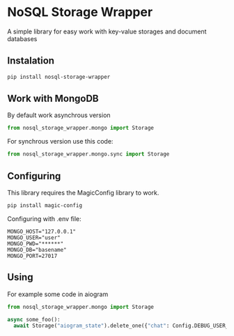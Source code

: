 # NoSQL Storage Wrapper
A simple library for easy work with key-value storages and document databases


## Instalation
```bash
pip install nosql-storage-wrapper
```


## Work with MongoDB

By default work asynchrous version
```py
from nosql_storage_wrapper.mongo import Storage

```

For synchrous version use this code:
```py
from nosql_storage_wrapper.mongo.sync import Storage

```

## Configuring
This library requires the MagicConfig library to work.
```bash
pip install magic-config
```

Configuring with .env file:
```
MONGO_HOST="127.0.0.1"
MONGO_USER="user"
MONGO_PWD="******"
MONGO_DB="basename"
MONGO_PORT=27017
```

## Using
For example some code in aiogram

```py
from nosql_storage_wrapper.mongo import Storage

async some_foo():
  await Storage("aiogram_state").delete_one({"chat": Config.DEBUG_USER_ID})

```
